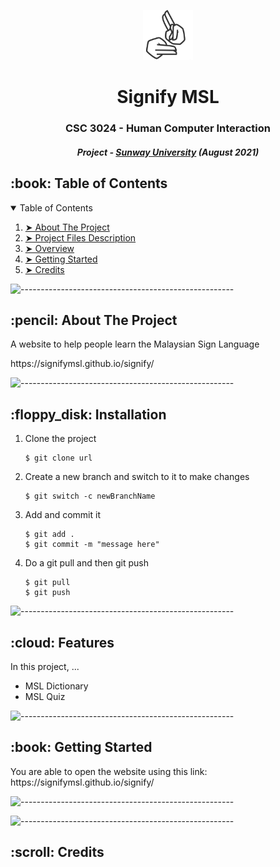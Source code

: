 <p align="center"> 
  <img src="./images/signify-logo-black.png" alt="Signify Logo" width="80px" height="80px">
</p>
<h1 align="center"> Signify MSL </h1>
<h3 align="center"> CSC 3024 - Human Computer Interaction </h3>
<h5 align="center"> Project - <a href="https://university.sunway.edu.my/">Sunway University</a> (August 2021) </h5>

<!-- <p align="center"> 
  <img src="gif/pacman_game.gif" alt="Animated gif pacman game" height="282px" width="637">
</p> -->

<!-- TABLE OF CONTENTS -->
<h2 id="table-of-contents"> :book: Table of Contents</h2>

<details open="open">
  <summary>Table of Contents</summary>
  <ol>
    <li><a href="#about-the-project"> ➤ About The Project</a></li>
    <li><a href="#installation"> ➤ Project Files Description</a></li>
    <li><a href="#features"> ➤ Overview</a></li>
    <li><a href="#getting-started"> ➤ Getting Started</a></li>
    <li><a href="#credits"> ➤ Credits</a></li>
  </ol>
</details>

![-----------------------------------------------------](https://raw.githubusercontent.com/andreasbm/readme/master/assets/lines/rainbow.png)

<!-- ABOUT THE PROJECT -->
<h2 id="about-the-project"> :pencil: About The Project</h2>

<p align="justify"> 
  A website to help people learn the Malaysian Sign Language
</p>
<p align = "justify">
  https://signifymsl.github.io/signify/
</p>

![-----------------------------------------------------](https://raw.githubusercontent.com/andreasbm/readme/master/assets/lines/rainbow.png)

<!-- INSTALLATION -->
<h2 id="installation"> :floppy_disk: Installation</h2>

<ol>
  <li>Clone the project</li>
  <pre><code>$ git clone url</code></pre>
  
  <li>Create a new branch and switch to it to make changes</li>
  <pre><code>$ git switch -c newBranchName</code></pre>
  
  <li>Add and commit it</li>
  <pre><code>$ git add .
$ git commit -m "message here"</code></pre>
  
  <li>Do a git pull and then git push</li>
    <pre><code>$ git pull
$ git push</code></pre>
  
</ol>


![-----------------------------------------------------](https://raw.githubusercontent.com/andreasbm/readme/master/assets/lines/rainbow.png)

<!-- FEATURES -->
<h2 id="features"> :cloud: Features</h2>

<p align="justify"> 
  In this project, ...
</p>

<ul>
  <li>MSL Dictionary</li>
  <li>MSL Quiz</li>
</ul>

![-----------------------------------------------------](https://raw.githubusercontent.com/andreasbm/readme/master/assets/lines/rainbow.png)

<!-- GETTING STARTED -->
<h2 id="getting-started"> :book: Getting Started</h2>

<p>You are able to open the website using this link: https://signifymsl.github.io/signify/

</p>



![-----------------------------------------------------](https://raw.githubusercontent.com/andreasbm/readme/master/assets/lines/rainbow.png)



![-----------------------------------------------------](https://raw.githubusercontent.com/andreasbm/readme/master/assets/lines/rainbow.png)

<!-- CREDITS -->
<h2 id="credits"> :scroll: Credits</h2>
<!-- Can put insta links here -->

